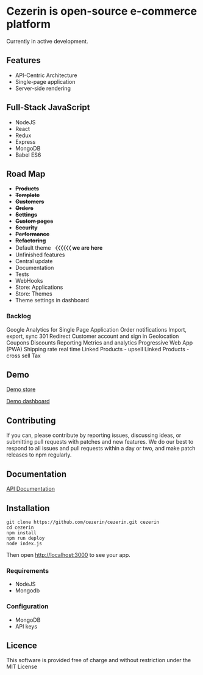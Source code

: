 # Cezerin is open-source e-commerce platform

Currently in active development.

## Features

* API-Centric Architecture
* Single-page application
* Server-side rendering

## Full-Stack JavaScript

* NodeJS
* React
* Redux
* Express
* MongoDB
* Babel ES6


## Road Map

* ~~**Products**~~
* ~~**Template**~~
* ~~**Customers**~~
* ~~**Orders**~~
* ~~**Settings**~~
* ~~**Custom pages**~~
* ~~**Security**~~
* ~~**Performance**~~
* ~~**Refactoring**~~
* Default theme **〈〈〈〈〈〈 we are here**
* Unfinished features
* Central update
* Documentation
* Tests
* WebHooks
* Store: Applications
* Store: Themes
* Theme settings in dashboard


### Backlog

Google Analytics for Single Page Application
Order notifications
Import, export, sync
301 Redirect
Customer account and sign in
Geolocation
Coupons
Discounts
Reporting
Metrics and analytics
Progressive Web App (PWA)
Shipping rate real time
Linked Products - upsell
Linked Products - cross sell
Tax

## Demo

[Demo store](https://store.cezerin.com)

[Demo dashboard](https://store.cezerin.com/admin)

## Contributing

If you can, please contribute by reporting issues, discussing ideas, or submitting pull requests with patches and new features. We do our best to respond to all issues and pull requests within a day or two, and make patch releases to npm regularly.

## Documentation

[API Documentation](https://doc.cezerin.com)


## Installation

```shell
git clone https://github.com/cezerin/cezerin.git cezerin
cd cezerin
npm install
npm run deploy
node index.js
```
Then open <http://localhost:3000> to see your app.

### Requirements

* NodeJS
* Mongodb

### Configuration

- MongoDB
- API keys

## Licence

This software is provided free of charge and without restriction under the MIT License
